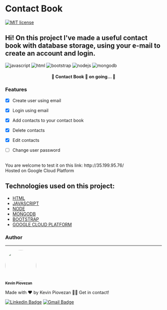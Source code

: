 # Contact Book
[![MIT license](https://img.shields.io/badge/License-MIT-blue.svg)](https://lbesson.mit-license.org/)
## Hi! On this project I've made a useful contact book with database storage, using your e-mail to create an account and login.
![javascript](https://img.shields.io/badge/JavaScript-323330?style=for-the-badge&logo=javascript&logoColor=F7DF1E)
![html](https://img.shields.io/badge/HTML5-E34F26?style=for-the-badge&logo=html5&logoColor=white)
![bootstrap](https://img.shields.io/badge/BOOTSTRAP-ab1387?style=for-the-badge&logo=bootstrap&logoColor=white)
![nodejs](https://img.shields.io/badge/NODE.JS-036e01?style=for-the-badge&logo=node.js&logoColor=white)
![mongodb](https://img.shields.io/badge/MONGO.DB-036e01?style=for-the-badge&logo=mongodb&logoColor=white)

<h4 align="center"> 
	🚧  Contact Book 🚀 on going...  🚧
</h4>

### Features

- [x] Create user using email
- [x] Login using email
- [x] Add contacts to your contact book
- [x] Delete contacts
- [x] Edit contacts 
- [ ] Change user password





<br>
You are welcome to test it on this link: http://35.199.95.76/ <br>
Hosted on Google Cloud Platform

## Technologies used on this project:
- [HTML](https://html.com)
- [JAVASCRIPT](https://www.javascript.com)
- [NODE](https://nodejs.org/en/)
- [MONGODB](https://www.mongodb.com)
- [BOOTSTRAP](https://getbootstrap.com)
- [GOOGLE CLOUD PLATFORM](https://cloud.google.com)

### Author
---

<img style="border-radius: 50%;" src="https://user-images.githubusercontent.com/85972685/125216431-89ceca00-e294-11eb-8256-7dd40dcd023e.jpg" width="100px;" alt=""/>

 <br />
 <sub><b>Kevin Piovezan</b></sub></a>


Made with ❤️ by Kevin Piovezan 👋🏽 Get in contact!

[![Linkedin Badge](https://img.shields.io/badge/-Kevin-blue?style=flat-square&logo=Linkedin&logoColor=white&link=https://www.linkedin.com/in/kevin-c-piovezan/)](https://www.linkedin.com/in/kevin-c-piovezan/) 
[![Gmail Badge](https://img.shields.io/badge/-kevinpiovezan@gmail.com-c14438?style=flat-square&logo=Gmail&logoColor=white&link=mailto:kevinpiovezan@gmail.com)](mailto:kevinpiovezan@gmail.com)
